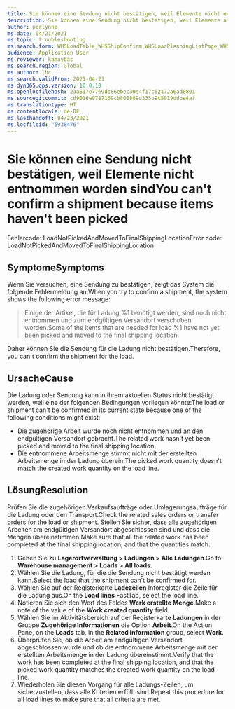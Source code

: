 ```yaml
---
title: Sie können eine Sendung nicht bestätigen, weil Elemente nicht entnommen worden sind
description: Sie können eine Sendung nicht bestätigen, weil Elemente nicht entnommen worden sind
author: perlynne
ms.date: 04/21/2021
ms.topic: troubleshooting
ms.search.form: WHSLoadTable_WHSShipConfirm,WHSLoadPlanningListPage_WHSShipConfirm,WHSLoadPlanningWorkbench_WHSShipConfirm,WHSTransportLoad_WHSShipConfirm,WHSShipPlanningListPage_WHSShipConfirm,WHSShipmentDetails_WHSShipConfirm,WHSWorkTable_WHSShipConfirm,WHSWorkTableListPage_WHSShipConfirm,Dialog_WHSOutboundShipConfirmController_WHSOutboundShipConfirm
audience: Application User
ms.reviewer: kamaybac
ms.search.region: Global
ms.author: lbc
ms.search.validFrom: 2021-04-21
ms.dyn365.ops.version: 10.0.18
ms.openlocfilehash: 23a517e7769dc86ebec30e4f17c62172a6ad8801
ms.sourcegitcommit: cd9016e9787169cb800889d335b9c5919ddbe4af
ms.translationtype: HT
ms.contentlocale: de-DE
ms.lasthandoff: 04/23/2021
ms.locfileid: "5938476"
---
```

# <a name="you-cant-confirm-a-shipment-because-items-havent-been-picked"></a><span data-ttu-id="f54d6-103">Sie können eine Sendung nicht bestätigen, weil Elemente nicht entnommen worden sind</span><span class="sxs-lookup"><span data-stu-id="f54d6-103">You can't confirm a shipment because items haven't been picked</span></span>

<span data-ttu-id="f54d6-104">Fehlercode: LoadNotPickedAndMovedToFinalShippingLocation</span><span class="sxs-lookup"><span data-stu-id="f54d6-104">Error code: LoadNotPickedAndMovedToFinalShippingLocation</span></span>

## <a name="symptoms"></a><span data-ttu-id="f54d6-105">Symptome</span><span class="sxs-lookup"><span data-stu-id="f54d6-105">Symptoms</span></span>

<span data-ttu-id="f54d6-106">Wenn Sie versuchen, eine Sendung zu bestätigen, zeigt das System die folgende Fehlermeldung an:</span><span class="sxs-lookup"><span data-stu-id="f54d6-106">When you try to confirm a shipment, the system shows the following error message:</span></span>

> <span data-ttu-id="f54d6-107">Einige der Artikel, die für Ladung %1 benötigt werden, sind noch nicht entnommen und zum endgültigen Versandort verschoben worden.</span><span class="sxs-lookup"><span data-stu-id="f54d6-107">Some of the items that are needed for load %1 have not yet been picked and moved to the final shipping location.</span></span>

<span data-ttu-id="f54d6-108">Daher können Sie die Sendung für die Ladung nicht bestätigen.</span><span class="sxs-lookup"><span data-stu-id="f54d6-108">Therefore, you can't confirm the shipment for the load.</span></span>

## <a name="cause"></a><span data-ttu-id="f54d6-109">Ursache</span><span class="sxs-lookup"><span data-stu-id="f54d6-109">Cause</span></span>

<span data-ttu-id="f54d6-110">Die Ladung oder Sendung kann in ihrem aktuellen Status nicht bestätigt werden, weil eine der folgenden Bedingungen vorliegen könnte:</span><span class="sxs-lookup"><span data-stu-id="f54d6-110">The load or shipment can't be confirmed in its current state because one of the following conditions might exist:</span></span>

- <span data-ttu-id="f54d6-111">Die zugehörige Arbeit wurde noch nicht entnommen und an den endgültigen Versandort gebracht.</span><span class="sxs-lookup"><span data-stu-id="f54d6-111">The related work hasn't yet been picked and moved to the final shipping location.</span></span>
- <span data-ttu-id="f54d6-112">Die entnommene Arbeitsmenge stimmt nicht mit der erstellten Arbeitsmenge in der Ladung überein.</span><span class="sxs-lookup"><span data-stu-id="f54d6-112">The picked work quantity doesn't match the created work quantity on the load line.</span></span>

## <a name="resolution"></a><span data-ttu-id="f54d6-113">Lösung</span><span class="sxs-lookup"><span data-stu-id="f54d6-113">Resolution</span></span>

<span data-ttu-id="f54d6-114">Prüfen Sie die zugehörigen Verkaufsaufträge oder Umlagerungsaufträge für die Ladung oder den Transport.</span><span class="sxs-lookup"><span data-stu-id="f54d6-114">Check the related sales orders or transfer orders for the load or shipment.</span></span> <span data-ttu-id="f54d6-115">Stellen Sie sicher, dass alle zugehörigen Arbeiten am endgültigen Versandort abgeschlossen sind und dass die Mengen übereinstimmen.</span><span class="sxs-lookup"><span data-stu-id="f54d6-115">Make sure that all the related work has been completed at the final shipping location, and that the quantities match.</span></span>

1. <span data-ttu-id="f54d6-116">Gehen Sie zu **Lagerortverwaltung \> Ladungen \> Alle Ladungen**.</span><span class="sxs-lookup"><span data-stu-id="f54d6-116">Go to **Warehouse management \> Loads \> All loads**.</span></span>
1. <span data-ttu-id="f54d6-117">Wählen Sie die Ladung, für die die Sendung nicht bestätigt werden kann.</span><span class="sxs-lookup"><span data-stu-id="f54d6-117">Select the load that the shipment can't be confirmed for.</span></span>
1. <span data-ttu-id="f54d6-118">Wählen Sie auf der Registerkarte **Ladezeilen** Inforegister die Zeile für die Ladung aus.</span><span class="sxs-lookup"><span data-stu-id="f54d6-118">On the **Load lines** FastTab, select the load line.</span></span>
1. <span data-ttu-id="f54d6-119">Notieren Sie sich den Wert des Feldes **Werk erstellte Menge**.</span><span class="sxs-lookup"><span data-stu-id="f54d6-119">Make a note of the value of the **Work created quantity** field.</span></span>
1. <span data-ttu-id="f54d6-120">Wählen Sie im Aktivitätsbereich auf der Registerkarte **Ladungen** in der Gruppe **Zugehörige Informationen** die Option **Arbeit**.</span><span class="sxs-lookup"><span data-stu-id="f54d6-120">On the Action Pane, on the **Loads** tab, in the **Related information** group, select **Work**.</span></span>
1. <span data-ttu-id="f54d6-121">Überprüfen Sie, ob die Arbeit am endgültigen Versandort abgeschlossen wurde und ob die entnommene Arbeitsmenge mit der erstellten Arbeitsmenge in der Ladung übereinstimmt.</span><span class="sxs-lookup"><span data-stu-id="f54d6-121">Verify that the work has been completed at the final shipping location, and that the picked work quantity matches the created work quantity on the load line.</span></span>
1. <span data-ttu-id="f54d6-122">Wiederholen Sie diesen Vorgang für alle Ladungs-Zeilen, um sicherzustellen, dass alle Kriterien erfüllt sind.</span><span class="sxs-lookup"><span data-stu-id="f54d6-122">Repeat this procedure for all load lines to make sure that all criteria are met.</span></span>
